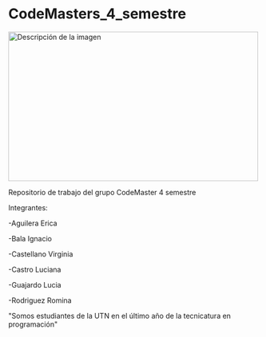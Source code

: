 # CodeMasters_4_semestre

<img src="https://github.com/user-attachments/assets/c2ad9bbf-fa05-4873-80cf-c147e0e74528" alt="Descripción de la imagen" width="500" height="300">

Repositorio de trabajo del grupo CodeMaster 4 semestre


Integrantes:

-Aguilera Erica  

-Bala Ignacio

-Castellano Virginia

-Castro Luciana

-Guajardo Lucia

-Rodriguez Romina

"Somos estudiantes de la UTN en el último año de la tecnicatura en programación"
